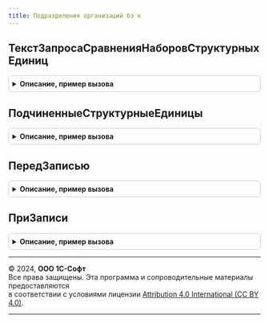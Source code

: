 ```yaml
---
title: Подразделения организаций бз к
---
```



## ТекстЗапросаСравненияНаборовСтруктурныхЕдиниц
<details style="margin: 1em 0; padding: 0.5em; border: 1px solid #ccc; border-radius: 6px;">

<summary style="font-weight: bold; cursor: pointer;">Описание, пример вызова</summary>

```bsl

// Для вызова из модуля менеджера справочника "Подразделения организаций".
// Возвращает текст запроса, используемого для обновления подчиненных структурных единиц по указанному регистру.
//
// Параметры:
//  ИмяРегистра  - Строка - имя регистра, в котором будет произведен выбор записей для обновления.
//  ИмяРеквизита - Строка - имя ресурса регистра.
//
// Возвращаемое значение:
//  Строка - текст запроса.
//
Функция ТекстЗапросаСравненияНаборовСтруктурныхЕдиниц(ИмяРегистра, ИмяРеквизита) Экспорт
```

Пример вызова
```bsl
Результат = ПодразделенияОрганизацийБЗК.ТекстЗапросаСравненияНаборовСтруктурныхЕдиниц(ИмяРегистра, ИмяРеквизита) 
```
</details>

## ПодчиненныеСтруктурныеЕдиницы
<details style="margin: 1em 0; padding: 0.5em; border: 1px solid #ccc; border-radius: 6px;">

<summary style="font-weight: bold; cursor: pointer;">Описание, пример вызова</summary>

```bsl

// Для вызова из модуля менеджера справочника "Подразделения организаций".
// Возвращает головную структурную единицу и массив подчиненных подразделений, для которых требуется тиражирование
// значения из головной структурной единицы.
//
// Параметры:
//  СтруктурнаяЕдиница - СправочникСсылка.Организации, СправочникСсылка.ПодразделенияОрганизаций - организация или подразделение
//                       для которых требуется получить подчиненные подразделения до первого обособленного.
//
// Возвращаемое значение:
//  Соответствие:
//   * Ключ     - ГоловнаяСтруктурнаяЕдиница    - СправочникСсылка.Организации,
//                                                СправочникСсылка.ПодразделенияОрганизаций - Вышестоящая структурная
//                                                    единица, из которой будет тиражироваться значение.
//   * Значение - ПодчиненныеСтруктурныеЕдиницы - Массив из СправочникСсылка.ПодразделенияОрганизаций - Подчиненные подразделения,
//                                                для которых требуется установка значения из вышестоящей структурной единицы.
//
Функция ПодчиненныеСтруктурныеЕдиницы(СтруктурнаяЕдиница) Экспорт
```

Пример вызова
```bsl
Результат = ПодразделенияОрганизацийБЗК.ПодчиненныеСтруктурныеЕдиницы(СтруктурнаяЕдиница) 
```
</details>

## ПередЗаписью
<details style="margin: 1em 0; padding: 0.5em; border: 1px solid #ccc; border-radius: 6px;">

<summary style="font-weight: bold; cursor: pointer;">Описание, пример вызова</summary>

```bsl

// Для вызова из модуля объекта справочника "Подразделения организаций".
// Вызывается перед записью объекта.
//
// Параметры:
//  ПодразделениеОрганизации - СправочникОбъект.ПодразделенияОрганизаций - объект, для которого вызывается метод.
//  Отказ                    - Булево                                    - признак отказа от записи.
//
Процедура ПередЗаписью(ПодразделениеОрганизации, Отказ) Экспорт
```

Пример вызова
```bsl
ПодразделенияОрганизацийБЗК.ПередЗаписью(ПодразделениеОрганизации, Отказ) 
```
</details>

## ПриЗаписи
<details style="margin: 1em 0; padding: 0.5em; border: 1px solid #ccc; border-radius: 6px;">

<summary style="font-weight: bold; cursor: pointer;">Описание, пример вызова</summary>

```bsl

// Для вызова из модуля объекта справочника "Подразделения организаций".
// Вызывается при записи объекта.
//
// Параметры:
//  ПодразделениеОрганизации - СправочникОбъект.ПодразделенияОрганизаций - объект, для которого вызывается метод.
//  Отказ                    - Булево                                    - признак отказа от записи.
//
Процедура ПриЗаписи(ПодразделениеОрганизации, Отказ) Экспорт
```

Пример вызова
```bsl
ПодразделенияОрганизацийБЗК.ПриЗаписи(ПодразделениеОрганизации, Отказ) 
```
</details>

---

© 2024, **ООО 1С-Софт**  
Все права защищены. Эта программа и сопроводительные материалы предоставляются  
в соответствии с условиями лицензии [Attribution 4.0 International (CC BY 4.0)](https://creativecommons.org/licenses/by/4.0/legalcode).

---
